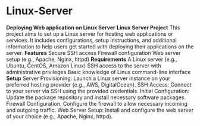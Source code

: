 # Linux-Server
**Deploying Web application on Linux Server**
**Linux Server Project**
This project aims to set up a Linux server for hosting web applications or services. It includes configurations, setup instructions, and additional information to help users get started with deploying their applications on the server.
**Features**
Secure SSH access
Firewall configuration
Web server setup (e.g., Apache, Nginx, httpd)
**Requirements**
A Linux server (e.g., Ubuntu, CentOS, Amazon Linux)
SSH access to the server with administrative privileges
Basic knowledge of Linux command-line interface
**Setup**
Server Provisioning: Launch a Linux server instance on your preferred hosting provider (e.g., AWS, DigitalOcean).
SSH Access: Connect to your server via SSH using the provided credentials.
Initial Configuration: Update the package repository and install necessary software packages.
Firewall Configuration: Configure the firewall to allow necessary incoming and outgoing traffic.
Web Server Setup: Install and configure the web server of your choice (e.g., Apache, Nginx, httpd).
